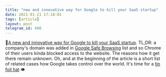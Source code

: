 ```yaml
---
title: "new and innovative way for Google to kill your SaaS startup"
date: 2021-01-21 17:18:01
tags: [article]
layout: post
telegram_id: 490
---
```


📄[A new and innovative way for Google to kill your SaaS startup](https://gomox.medium.com/google-safe-browsing-can-kill-your-startup-7d73c474b98d). TL;DR: a company's domain was added in [Google Safe Browsing](https://en.wikipedia.org/wiki/Google_Safe_Browsing) list and so Chrome of their users kinda blocked access to the website. The reasons how it get there remain unknown. Oh, and at the beginning of the article is a short list of related cases how Google takes control over the world. It's time for a [tin foil hat](https://en.wikipedia.org/wiki/Tin_foil_hat) 👁
